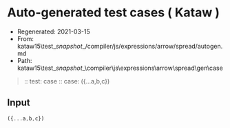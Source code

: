 # Auto-generated test cases ( Kataw )
- Regenerated: 2021-03-15
- From: kataw15\test\__snapshot__/compiler/js/expressions/arrow/spread/autogen.md
- Path: kataw15\test\__snapshot__\compiler\js\expressions\arrow\spread\gen\case
> :: test: case
> :: case: ({...a,b,c})
## Input

`````js
({...a,b,c})
`````
